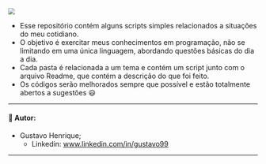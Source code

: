 <img src="https://www.novida.com.br/wp-content/uploads/2019/01/Gestao-de-Projetos.png" style="zoom:80%;" />



- Esse repositório contém alguns scripts simples relacionados a situações do meu cotidiano. 
- O objetivo é exercitar meus conhecimentos em programação, não se limitando em uma única linguagem, abordando questões básicas do dia a dia. 
- Cada pasta é relacionada a um tema e contém um script junto com o arquivo Readme, que contém a descrição do que foi feito. 
- Os códigos serão melhorados sempre que possível e estão totalmente abertos a sugestões :smiley: 

_____

#### :man: Autor: 

- Gustavo Henrique; 
  - Linkedin: www.linkedin.com/in/gustavo99

****
